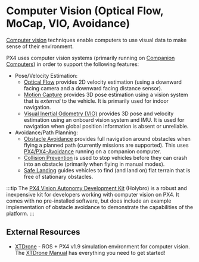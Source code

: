 # Computer Vision (Optical Flow, MoCap, VIO, Avoidance)

[Computer vision](https://en.wikipedia.org/wiki/Computer_vision) techniques enable computers to use visual data to make sense of their environment.

PX4 uses computer vision systems (primarily running on [Companion Computers](../companion_computer/index.md)) in order to support the following features:

- Pose/Velocity Estimation:
  - [Optical Flow](../sensor/optical_flow.md) provides 2D velocity estimation (using a downward facing camera and a downward facing distance sensor).
  - [Motion Capture](../computer_vision/motion_capture.md) provides 3D pose estimation using a vision system that is _external_ to the vehicle. It is primarily used for indoor navigation.
  - [Visual Inertial Odometry (VIO)](../computer_vision/visual_inertial_odometry.md) provides 3D pose and velocity estimation using an onboard vision system and IMU. It is used for navigation when global position information is absent or unreliable.
- Avoidance/Path Planning:
  - [Obstacle Avoidance](../computer_vision/obstacle_avoidance.md) provides full navigation around obstacles when flying a planned path (currently missions are supported). This uses [PX4/PX4-Avoidance](https://github.com/PX4/PX4-Avoidance) running on a companion computer.
  - [Collision Prevention](../computer_vision/collision_prevention.md) is used to stop vehicles before they can crash into an obstacle (primarily when flying in manual modes).
  - [Safe Landing](../computer_vision/safe_landing.md) guides vehicles to find (and land on) flat terrain that is free of stationary obstacles.

:::tip
The [PX4 Vision Autonomy Development Kit](../complete_vehicles_mc/px4_vision_kit.md) (Holybro) is a robust and inexpensive kit for developers working with computer vision on PX4. It comes with no pre-installed software, but does include an example implementation of obstacle avoidance to demonstrate the capabilities of the platform.
:::

## External Resources

- [XTDrone](https://github.com/robin-shaun/XTDrone/blob/master/README.en.md) - ROS + PX4 v1.9 simulation environment for computer vision. The [XTDrone Manual](https://www.yuque.com/xtdrone/manual_en) has everything you need to get started!
